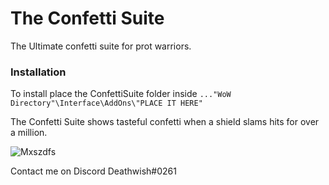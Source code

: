 # The Confetti Suite

The Ultimate confetti suite for prot warriors.

### Installation
To install place the ConfettiSuite folder inside 
`..."WoW Directory"\Interface\AddOns\"PLACE IT HERE"`

The Confetti Suite shows tasteful confetti when a shield slams hits for over a million.

![Mxszdfs](http://i.imgur.com/Mxszdfs.jpg)

Contact me on Discord Deathwish#0261
